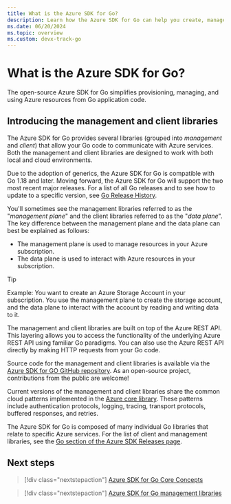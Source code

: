 ```yaml
---
title: What is the Azure SDK for Go?
description: Learn how the Azure SDK for Go can help you create, manage, and use Azure resources.
ms.date: 06/20/2024
ms.topic: overview
ms.custom: devx-track-go
---
```


# What is the Azure SDK for Go?

The open-source Azure SDK for Go simplifies provisioning, managing, and using Azure resources from Go application code.

## Introducing the management and client libraries

The Azure SDK for Go provides several libraries (grouped into *management* and *client*) that allow your Go code to communicate with Azure services. Both the management and client libraries are designed to work with both local and cloud environments.

Due to the adoption of generics, the Azure SDK for Go is compatible with Go 1.18 and later. Moving forward, the Azure SDK for Go will support the two most recent major releases. For a list of all Go releases and to see how to update to a specific version, see [Go Release History](https://go.dev/doc/devel/release.html).

You'll sometimes see the management libraries referred to as the "*management plane*" and the client libraries referred to as the "*data plane*". The key difference between the management plane and the data plane can best be explained as follows:

- The management plane is used to manage resources in your Azure subscription.
- The data plane is used to interact with Azure resources in your subscription.

> [!TIP]
> Example: You want to create an Azure Storage Account in your subscription. You use the management plane to create the storage account, and the data plane to interact with the account by reading and writing data to it.

The management and client libraries are built on top of the Azure REST API. This layering allows you to access the functionality of the underlying Azure REST API using familiar Go paradigms. You can also use the Azure REST API directly by making HTTP requests from your Go code.

Source code for the management and client libraries is available via the [Azure SDK for GO GitHub repository](https://github.com/Azure/azure-sdk-for-go). As an open-source project, contributions from the public are welcome!

Current versions of the management and client libraries share the common cloud patterns implemented in the [Azure core library](https://github.com/Azure/azure-sdk-for-go/tree/main/sdk/azcore). These patterns include authentication protocols, logging, tracing, transport protocols, buffered responses, and retries.

The Azure SDK for Go is composed of many individual Go libraries that relate to specific Azure services. For the list of client and management libraries, see the [Go section of the Azure SDK Releases page](https://azure.github.io/azure-sdk/#go).

## Next steps

> [!div class="nextstepaction"]
> [Azure SDK for Go Core Concepts](azure-sdk-core-concepts.md)

> [!div class="nextstepaction"]
> [Azure SDK for Go management libraries](management-libraries.md)
